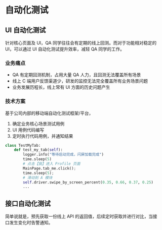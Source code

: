 # 自动化测试

## UI 自动化测试

针对核心页面及 UI，QA 同学往往会有定期的线上回测。而对于功能相对稳定的 UI，可以通过 UI 自动化测试提升效率，减轻 QA 同学的工作。

### 业务痛点

- QA 有定期回测机制，占用大量 QA 人力，且回测无法覆盖所有场景
- 线上 C 端用户反馈渠道少，研发的监控无法完全覆盖所有业务场景问题
- 业务发展历程长，线上常有 UI 方面的历史问题产生

### 技术方案

基于公司内部的移动端自动化测试框架/平台，

1. 确定业务核心场景测试用例
2. UI 用例代码编写
3. 定时执行代码用例，并通知结果

```python
class TestMyTab:
    def test_my_tab(self):
        logger.info("等待启动完成，闪屏加载完成")
        time.sleep(5)
        # 点击【我】进入 Profile 页面
        MainPage.tab_me.click();
        time.sleep(5);
        # 滑动到 A 模块
        self.driver.swipe_by_screen_percent(0.35, 0.66, 0.37, 0.25)
        ...
```

## 接口自动化测试

简单说就是，预先获取一份线上 API 的返回值，后续定时获取并进行对比，当接口发生变化时告警通知。
